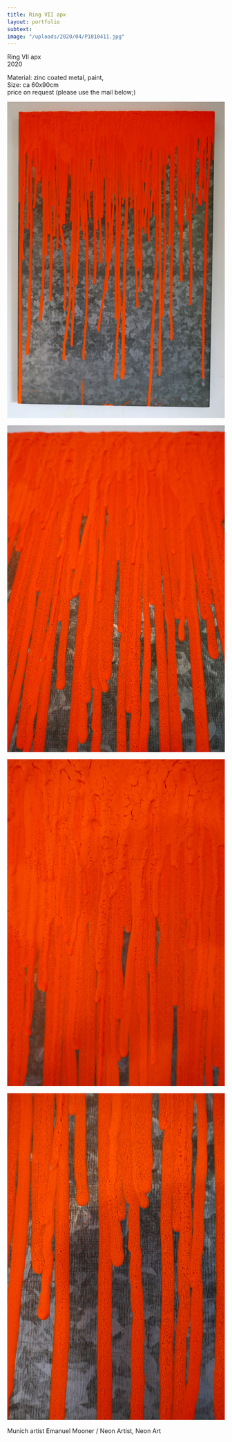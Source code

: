 ```yaml
---
title: Ring VII apx
layout: portfolio
subtext: 
image: "/uploads/2020/04/P1010411.jpg"
---
```

Ring VII apx  
2020

Material: zinc coated metal, paint,  
Size: ca 60x90cm  
price on request (please use the mail below;)

![y](/uploads/2020/04/P1010411.jpg)

![y](/uploads/2020/04/P1010418.jpg)

![y](/uploads/2020/04/P1010416.jpg)

![y](/uploads/2020/04/P1010415.jpg)

Munich artist Emanuel Mooner / Neon Artist, Neon Art